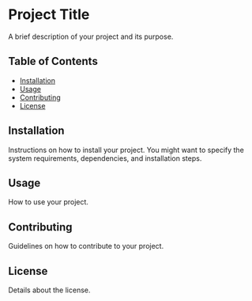 # Project Title

A brief description of your project and its purpose.

## Table of Contents

- [Installation](#installation)
- [Usage](#usage)
- [Contributing](#contributing)
- [License](#license)

## Installation

Instructions on how to install your project. You might want to specify the system requirements, dependencies, and installation steps.

## Usage

How to use your project.

## Contributing

Guidelines on how to contribute to your project.

## License

Details about the license.